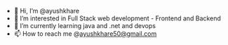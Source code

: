 - 👋 Hi, I’m @ayushkhare
- 👀 I’m interested in Full Stack web development - Frontend and Backend
- 🌱 I’m currently learning java and .net and devops 
- 📫 How to reach me @ayushkhare50@gmail.com

<!---
ayushkhare1908/ayushkhare1908 is a ✨ special ✨ repository because its `README.md` (this file) appears on your GitHub profile.
You can click the Preview link to take a look at your changes.
--->
